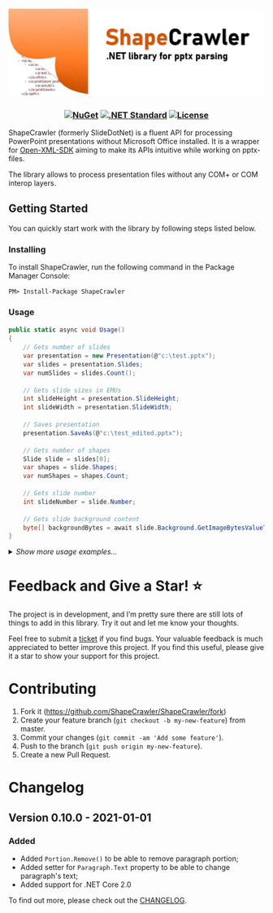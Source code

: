 <h3 align="center">

![ShapeCrawler](/resources/readme.png)

</h3>

<h3 align="center">

[![NuGet](https://img.shields.io/nuget/v/ShapeCrawler?color=blue)](https://www.nuget.org/packages/ShapeCrawler) [![.NET Standard](https://img.shields.io/badge/.NET%20Standard-%3E%3D%202.0-red.svg)](#) [![License](https://img.shields.io/badge/license-MIT-blue.svg)](LICENSE) 

</h3>

ShapeCrawler (formerly SlideDotNet) is a fluent API for processing PowerPoint presentations without Microsoft Office installed. It is a wrapper for [Open-XML-SDK](https://github.com/OfficeDev/Open-XML-SDK) aiming to make its APIs intuitive while working on pptx-files.

The library allows to process presentation files without any COM+ or COM interop layers. 

## Getting Started
You can quickly start work with the library by following steps listed below.
### Installing
To install ShapeCrawler, run the following command in the Package Manager Console:
```
PM> Install-Package ShapeCrawler
```

### Usage

```C#
public static async void Usage()
{
    // Gets number of slides
    var presentation = new Presentation(@"c:\test.pptx");
    var slides = presentation.Slides;
    var numSlides = slides.Count();

    // Gets slide sizes in EMUs
    int slideHeight = presentation.SlideHeight;
    int slideWidth = presentation.SlideWidth;

    // Saves presentation
    presentation.SaveAs(@"c:\test_edited.pptx");

    // Gets number of shapes
    Slide slide = slides[0];
    var shapes = slide.Shapes;
    var numShapes = shapes.Count;

    // Gets slide number
    int slideNumber = slide.Number;

    // Gets slide background content
    byte[] backgroundBytes = await slide.Background.GetImageBytesValueTask();
}
```
<details>
<summary><i>Show more usage examples...</i></summary>

```C#
public static async void Usage()
{
    // Gets number of slides
    var presentation = new Presentation(@"c:\test.pptx");
    var slides = presentation.Slides;
    var numSlides = slides.Count();

    // Gets slide sizes in EMUs
    int slideHeight = presentation.SlideHeight;
    int slideWidth = presentation.SlideWidth;

    // Saves presentation
    presentation.SaveAs(@"c:\test_edited.pptx");

    // Gets number of shapes
    Slide slide = slides[0];
    var shapes = slide.Shapes;
    var numShapes = shapes.Count;

    // Gets slide number
    int slideNumber = slide.Number;

    // Gets slide background content
    byte[] backgroundBytes = await slide.Background.GetImageBytesValueTask();

    // Sets slide background
    using (FileStream fs = File.OpenRead(@"c:\test.png"))
    {
        slide.Background.SetImage(fs);
    }

    // Hides slide
    slide.Hide();
    bool isHidden = slide.Hidden; // true

    // Set some custom data in slide, e.g. tag
    slide.CustomData = "#mySlide";

    // Works with charts
    var chartShape = shapes.FirstOrDefault(s => s.HasChart);
    if (chartShape != null)
    {
        IChart chart = chartShape.Chart;
        if (chart.HasTitle)
        {
            Debug.Print(chart.Title);
        }
        if (chart.Type == ChartType.BarChart)
        {
            Debug.Print("Chart type is BarChart.");
        }
    }
}
```
</details>

# Feedback and Give a Star! :star:
The project is in development, and I’m pretty sure there are still lots of things to add in this library. Try it out and let me know your thoughts.

Feel free to submit a [ticket](https://github.com/ShapeCrawler/ShapeCrawler/issues) if you find bugs. Your valuable feedback is much appreciated to better improve this project. If you find this useful, please give it a star to show your support for this project. 

# Contributing
1. Fork it (https://github.com/ShapeCrawler/ShapeCrawler/fork)
2. Create your feature branch (`git checkout -b my-new-feature`) from master.
3. Commit your changes (`git commit -am 'Add some feature'`).
4. Push to the branch (`git push origin my-new-feature`).
5. Create a new Pull Request.

# Changelog
## Version 0.10.0 - 2021-01-01
### Added
- Added `Portion.Remove()` to be able to remove paragraph portion;
- Added setter for `Paragraph.Text` property to be able to change paragraph's text;
- Added support for .NET Core 2.0

To find out more, please check out the [CHANGELOG](https://github.com/ShapeCrawler/ShapeCrawler/blob/master/CHANGELOG.md).

